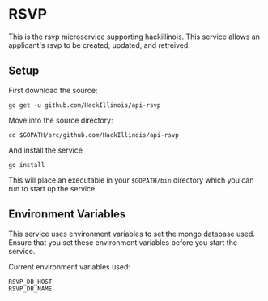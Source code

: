 RSVP
====

This is the rsvp microservice supporting hackillinois. This service allows an applicant's rsvp to be created, updated, and retreived.

Setup
-----

First download the source:
```
go get -u github.com/HackIllinois/api-rsvp
```

Move into the source directory:
```
cd $GOPATH/src/github.com/HackIllinois/api-rsvp
```

And install the service
```
go install
```

This will place an executable in your `$GOPATH/bin` directory which you can run to start up the service.

Environment Variables
---------------------

This service uses environment variables to set the mongo database used. Ensure that you set these environment variables before you start the service.

Current environment variables used:
```
RSVP_DB_HOST
RSVP_DB_NAME
```
